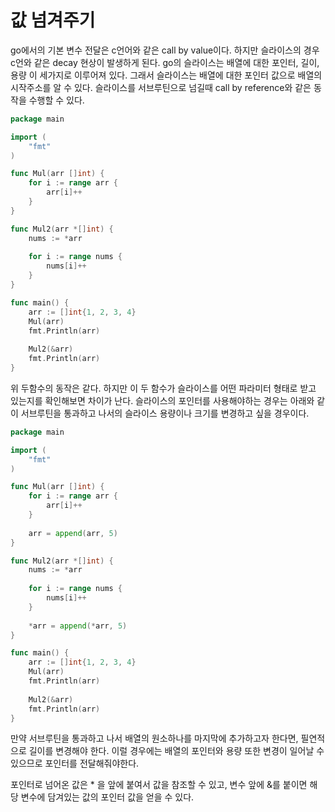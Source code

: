 # 값 넘겨주기
go에서의 기본 변수 전달은 c언어와 같은 call by value이다.
하지만 슬라이스의 경우 c언와 같은 decay 현상이 발생하게 된다.
go의 슬라이스는 배열에 대한 포인터, 길이, 용량 이 세가지로 이루어져 있다.
그래서 슬라이스는 배열에 대한 포인터 값으로 배열의 시작주소를 알 수 있다.
슬라이스를 서브루틴으로 넘길때 call by reference와 같은 동작을 수행할 수 있다.


``` go
package main

import (
	"fmt"
)

func Mul(arr []int) {
	for i := range arr {
		arr[i]++
	}
}

func Mul2(arr *[]int) {
	nums := *arr
		
	for i := range nums {
		nums[i]++
	}
}

func main() {
	arr := []int{1, 2, 3, 4}
	Mul(arr)
 	fmt.Println(arr)
	
	Mul2(&arr)
	fmt.Println(arr)
}
```

위 두함수의 동작은 같다. 하지만 이 두 함수가 슬라이스를 어떤 파라미터 형태로 받고 있는지를 확인해보면 차이가 난다.
슬라이스의 포인터를 사용해야하는 경우는 아래와 같이 서브루틴을 통과하고 나서의 슬라이스 용량이나 크기를 변경하고 싶을 경우이다.

``` go
package main

import (
	"fmt"
)

func Mul(arr []int) {
	for i := range arr {
		arr[i]++
	}
	
	arr = append(arr, 5)
}

func Mul2(arr *[]int) {
	nums := *arr
		
	for i := range nums {
		nums[i]++
	}
	
	*arr = append(*arr, 5)
}

func main() {
	arr := []int{1, 2, 3, 4}
	Mul(arr)
 	fmt.Println(arr)
	
	Mul2(&arr)
	fmt.Println(arr)
}

```

만약 서브루틴을 통과하고 나서 배열의 원소하나를 마지막에 추가하고자 한다면, 필연적으로 길이를 변경해야 한다.
이럴 경우에는 배열의 포인터와 용량 또한 변경이 일어날 수 있으므로 포인터를 전달해줘야한다.

포인터로 넘어온 값은 * 을 앞에 붙여서 값을 참조할 수 있고, 변수 앞에 &를 붙이면 해당 변수에 담겨있는 값의 포인터 값을 얻을 수 있다. 

